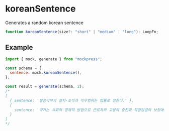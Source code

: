 # koreanSentence

Generates a random korean sentence

```ts
function koreanSentence(size?: "short" | "medium" | "long"): LoopFn;
```

## Example

```js
import { mock, generate } from "mockpress";

const schema = {
  sentence: mock.koreanSentence(),
};

const result = generate(schema, 2);
/*
[
  { sentence: '행정각부의 설치·조직과 직무범위는 법률로 정한다.' },
  {
    sentence: '국가는 사회적·경제적 방법으로 근로자의 고용의 증진과 적정임금의 보장에 노력하여야 하며, 법률이 정하는 바에 의하여 최저임금제를 시행하여야 한다.'
  }
]
*/
```
